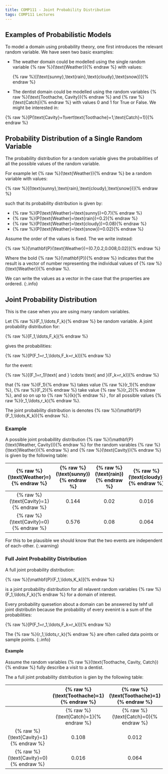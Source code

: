 ```yaml
---
title: COMP111 - Joint Probability Distribution
tags: COMP111 Lectures
---
```

## Examples of Probabilistic Models
To model a domain using probability theory, one first introduces the relevant random variable. We have seen two basic examples:

* The weather domain could be modelled using the single random variable {% raw %}\(\text{Weather}\){% endraw %} with values:

	{% raw %}\[(\text{sunny},\text{rain},\text{cloudy},\text{snow})\]{% endraw %}

* The dentist domain could be modelled using the random variables {% raw %}\(\text{Toothache, Cavity}\){% endraw %} and {% raw %}\(\text{Catch}\){% endraw %} with values 0 and 1 for True or False. We might be interested in:

{% raw %}\[P(\text{Cavity}=1\vert\text{Toothache}=1,\text{Catch}=1)\]{% endraw %}

## Probability Distribution of a Single Random Variable
The probability distribution for a random variable gives the probabilities of all the possible values of the random variable.

For example let {% raw %}\(\text{Weather}\){% endraw %} be a random variable with values:

{% raw %}\[(\text{sunny},\text{rain},\text{cloudy},\text{snow})\]{% endraw %}

such that its probability distribution is given by:

* {% raw %}\(P(\text{Weather}=\text{sunny})=0.7\){% endraw %}
* {% raw %}\(P(\text{Weather}=\text{rain})=0.2\){% endraw %}
* {% raw %}\(P(\text{Weather}=\text{cloudy})=0.08\){% endraw %}
* {% raw %}\(P(\text{Weather}=\text{snow})=0.02\){% endraw %}

Assume the order of the values is fixed. The we write instead:

{% raw %}\[\mathbf{P}(\text{Weather})=(0.7,0.2,0.008,0.02)\]{% endraw %}

Where the bold {% raw %}\(\mathbf{P}\){% endraw %} indicates that the result is a vector of number representing the individual values of {% raw %}\(\text{Weather}\){% endraw %}.

We can write the values as a vector in the case that the properties are ordered.
{:.info}

## Joint Probability Distribution
This is the case when you are using many random variables.

Let {% raw %}\(F_1,\ldots,F_k\){% endraw %} be random variable. A joint probability distribution for:

{% raw %}\[F_1,\ldots,F_k\]{% endraw %}

gives the probabilities:

{% raw %}\[P(F_1=r_1,\ldots,F_k=r_k)\]{% endraw %}

for the event:

{% raw %}\[(F_1=r_1)\text{ and } \cdots \text{ and }(F_k=r_k)\]{% endraw %}

that {% raw %}\(F_1\){% endraw %} takes value {% raw %}\(r_1\){% endraw %}, {% raw %}\(F_2\){% endraw %} take value {% raw %}\(r_2\){% endraw %}, and so on up to {% raw %}\(k\){% endraw %} , for all possible values {% raw %}\(r_1,\ldots,r_k\){% endraw %}.

The joint probability distribution is denotes {% raw %}\(\mathbf{P}(F_1,\ldots,K_k)\){% endraw %}.

### Example
A possible joint probabillity distribution {% raw %}\(\mathbf{P}(\text{Weather, Cavity})\){% endraw %} for the random varables {% raw %}\(\text{Weather}\){% endraw %} and {% raw %}\(\text{Cavity}\){% endraw %} is given by the following table:

| {% raw %}\(\text{Weather}=\){% endraw %} | {% raw %}\(\text{sunny}\){% endraw %} | {% raw %}\(\text{rain}\){% endraw %} | {% raw %}\(\text{cloudy}\){% endraw %} | {% raw %}\(\text{snow}\){% endraw %} |
| :-: |  :-: | :-: | :-: | :-: |
| {% raw %}\(\text{Cavity}=1\){% endraw %} | 0.144 | 0.02 | 0.016 | 0.02 |
| {% raw %}\(\text{Cavity}=0\){% endraw %} | 0.576 | 0.08 | 0.064 | 0.08 |

For this to be plausible we should know that the two events are independent of each-other.
{:.warning}

### Full Joint Probability Distribution

A full joint probability distribution:

{% raw %}\[\mathbf{P}(F_1,\ldots,K_k)\]{% endraw %}

is a joint probability distribution for all relavent random variables {% raw %}\(F_1,\ldots,F_k\){% endraw %} for a domain of interest.

Every probability quesetion about a domain can be answered by tehf ull joint distributin because the probability of every evenint is a sum of the probabilities:

{% raw %}\[P(F_1=r_1,\ldots,F_k=r_k)\]{% endraw %}

The {% raw %}\(r_1,\ldots,r_k\){% endraw %} are often called data points or sample points.
{:.info}

#### Example
Assume the random variables {% raw %}\(\text{Toothache, Cavity, Catch}\){% endraw %} fully describe a visit to a dentist. 

The a full joint probability distribution is gien by the following table:

| | {% raw %}\(\text{Toothache}=1\){% endraw %} | {% raw %}\(\text{Toothache}=1\){% endraw %} | {% raw %}\(\text{Toothache}=0\){% endraw %} | {% raw %}\(\text{Toothache}=0\){% endraw %} |
| :-: | :-: | :-: | :-: | :-: |
| | {% raw %}\(\text{Catch}=1\){% endraw %} |  {% raw %}\(\text{Catch}=0\){% endraw %} |  {% raw %}\(\text{Catch}=1\){% endraw %} |  {% raw %}\(\text{Catch}=0\){% endraw %} | 
| {% raw %}\(\text{Cavity}=1\){% endraw %} | 0.108 | 0.012 | 0.072 | 0.008 |
| {% raw %}\(\text{Cavity}=0\){% endraw %} | 0.016 | 0.064 | 0.144 | 0.576 |
